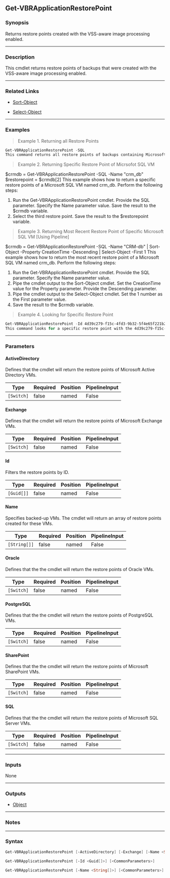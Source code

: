 Get-VBRApplicationRestorePoint
------------------------------

### Synopsis
Returns restore points created with the VSS-aware image processing enabled.

---

### Description

This cmdlet returns restore points of backups that were created with the VSS-aware image processing enabled.

---

### Related Links
* [Sort-Object](https://learn.microsoft.com/powershell/module/Microsoft.PowerShell.Utility/Sort-Object)

* [Select-Object](https://learn.microsoft.com/powershell/module/Microsoft.PowerShell.Utility/Select-Object)

---

### Examples
> Example 1. Returning all Restore Points

```PowerShell
Get-VBRApplicationRestorePoint -SQL
This command returns all restore points of backups containing Microsoft SQL VMs.
```
> Example 2. Returning Specific Restore Point of Micrsofot SQL VM

$crmdb = Get-VBRApplicationRestorePoint -SQL -Name "crm_db"
$restorepoint = $crmdb[2]
This example shows how to return a specific restore points of a Microsoft SQL VM named crm_db.
Perform the following steps:
1. Run the Get-VBRApplicationRestorePoint cmdlet. Provide the SQL parameter. Specify the Name parameter value. Save the result to the $crmdb variable.
2. Select the third restore point. Save the result to the $restorepoint variable.
> Example 3. Returning Most Recent Restore Point of Specific Microsoft SQL VM [Using Pipeline]

$crmdb = Get-VBRApplicationRestorePoint -SQL -Name "CRM-db" | Sort-Object -Property CreationTime -Descending | Select-Object -First 1
This example shows how to return the most recent restore point of a Microsoft SQL VM named crm_db.
Perform the following steps:
1. Run the Get-VBRApplicationRestorePoint cmdlet. Provide the SQL parameter. Specify the Name parameter value.
2. Pipe the cmdlet output to the Sort-Object cmdlet. Set the CreationTime value for the Property parameter. Provide the Descending parameter.
3. Pipe the cmdlet output to the Select-Object cmdlet. Set the 1 number as the First parameter value.
4. Save the result to the $crmdb variable.
> Example 4. Looking for Specific Restore Point

```PowerShell
Get-VBRApplicationRestorePoint -Id 4d39c279-f15c-4fd3-9b32-5f4e65f221b2
This command looks for a specific restore point with the 4d39c279-f15c-4fd3-9b32-5f4e65f221b2 Id.
```

---

### Parameters
#### **ActiveDirectory**
Defines that the cmdlet will return the restore points of Microsoft Active Directory VMs.

|Type      |Required|Position|PipelineInput|
|----------|--------|--------|-------------|
|`[Switch]`|false   |named   |False        |

#### **Exchange**
Defines that the cmdlet will return the restore points of Microsoft Exchange VMs.

|Type      |Required|Position|PipelineInput|
|----------|--------|--------|-------------|
|`[Switch]`|false   |named   |False        |

#### **Id**
Filters the restore points by ID.

|Type      |Required|Position|PipelineInput|
|----------|--------|--------|-------------|
|`[Guid[]]`|false   |named   |False        |

#### **Name**
Specifies backed-up VMs. The cmdlet will return an array of restore points created for these VMs.

|Type        |Required|Position|PipelineInput|
|------------|--------|--------|-------------|
|`[String[]]`|false   |named   |False        |

#### **Oracle**
Defines that the the cmdlet will return the restore points of Oracle VMs.

|Type      |Required|Position|PipelineInput|
|----------|--------|--------|-------------|
|`[Switch]`|false   |named   |False        |

#### **PostgreSQL**
Defines that the the cmdlet will return the restore points of PostgreSQL VMs.

|Type      |Required|Position|PipelineInput|
|----------|--------|--------|-------------|
|`[Switch]`|false   |named   |False        |

#### **SharePoint**
Defines that the the cmdlet will return the restore points of Microsoft SharePoint VMs.

|Type      |Required|Position|PipelineInput|
|----------|--------|--------|-------------|
|`[Switch]`|false   |named   |False        |

#### **SQL**
Defines that the the cmdlet will return the restore points of Microsoft SQL Server VMs.

|Type      |Required|Position|PipelineInput|
|----------|--------|--------|-------------|
|`[Switch]`|false   |named   |False        |

---

### Inputs
None

---

### Outputs
* [Object](https://learn.microsoft.com/en-us/dotnet/api/System.Object)

---

### Notes

---

### Syntax
```PowerShell
Get-VBRApplicationRestorePoint [-ActiveDirectory] [-Exchange] [-Name <String[]>] [-Oracle] [-PostgreSQL] [-SharePoint] [-SQL] [<CommonParameters>]
```
```PowerShell
Get-VBRApplicationRestorePoint [-Id <Guid[]>] [<CommonParameters>]
```
```PowerShell
Get-VBRApplicationRestorePoint [-Name <String[]>] [<CommonParameters>]
```
